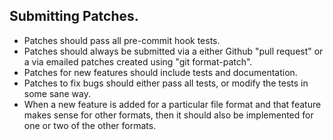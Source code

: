 ## Submitting Patches.

* Patches should pass all pre-commit hook tests.
* Patches should always be submitted via a either Github "pull request" or a
  via emailed patches created using "git format-patch".
* Patches for new features should include tests and documentation.
* Patches to fix bugs should either pass all tests, or modify the tests in some
  sane way.
* When a new feature is added for a particular file format and that feature
  makes sense for other formats, then it should also be implemented for one
  or two of the other formats.
